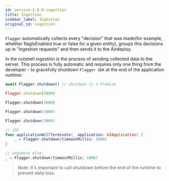 ```yaml
---
id: version-3.0.0-ingestion
title: Ingestion
sidebar_label: Ingestion
original_id: ingestion
---
```


`Flagger` automatically collects every "decision" that was made(for example, whether flagIsEnabled true or false for a 
given entity), groups this decisions up in "ingestion requests" and then sends it to the Airdeploy.

In the nutshell ingestion is the process of sending collected data to the server. 
This process is fully automatic and requires only one thing from the developer - to gracefully shutdown `Flagger SDK` at 
the end of the application runtime:

<!--DOCUSAURUS_CODE_TABS-->
<!--Javascript-->
```javascript
await Flagger.shutdown() // shutdown is a Promise
```
<!--Ruby-->
```ruby
Flagger.shutdown(3000)
```
<!--Python-->
```python
Flagger.shutdown(3000)
```
<!--Go-->
```go
Flagger.shutdown(3000)
```
<!--Java-->
```java
Flagger.shutdown(3000)
```
<!--Swift-->
```swift
// iOS
func applicationWillTerminate(_ application: UIApplication) {
    _ = Flagger.shutdown(timeoutMillis: 1000)
}

// anywhere else:
_ = Flagger.shutdown(timeoutMillis: 1000)
```
<!--END_DOCUSAURUS_CODE_TABS-->

> Note: It's important to call shutdown before the end of the runtime to prevent data loss.